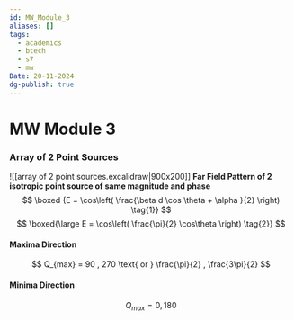 ```yaml
---
id: MW_Module_3
aliases: []
tags:
  - academics
  - btech
  - s7
  - mw
Date: 20-11-2024
dg-publish: true
---
```

# MW Module 3

### Array of 2 Point Sources 

![[array of 2 point sources.excalidraw|900x200]]
**Far Field Pattern of 2 isotropic point source of same magnitude and phase**
$$
\boxed {E = \cos\left( \frac{\beta d \cos \theta  + \alpha }{2} \right) \tag{1}}
$$
$$
\boxed{\large E = \cos\left(  \frac{\pi}{2} \cos\theta \right) \tag{2}}
$$

#### Maxima Direction
$$
Q_{max} = 90 , 270 \text{ or } \frac{\pi}{2} , \frac{3\pi}{2}   
$$

#### Minima Direction

$$
Q_{max} = 0 , 180 
$$

